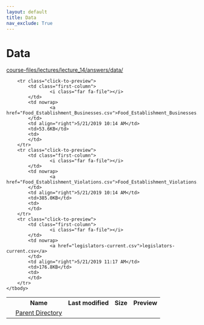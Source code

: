 ```yaml
---
layout: default
title: Data
nav_exclude: True
---
```


# Data

[course-files/lectures/lecture_14/answers/data/](.)

<table class="tbl-files">
    <tbody>
        <tr>
            <th valign="top"></th>
            <th>Name</th>
            <th>Last modified</th>
            <th>Size</th>
            <th>Preview</th>
        </tr>
        <tr>
            <td valign="top">
                <i class="fa fa-folder-open"></i>
            </td>
            <td><a href="../">Parent Directory</a></td>
            <td>&nbsp;</td>
            <td>&nbsp;</td>
            <td>&nbsp;</td>
        </tr>

        <tr class="click-to-preview">
            <td class="first-column">
                    <i class="far fa-file"></i>
            </td>
            <td nowrap>
                    <a href="Food_Establishment_Businesses.csv">Food_Establishment_Businesses.csv</a>
            </td>
            <td align="right">5/21/2019 10:14 AM</td>
            <td>53.6KB</td>
            <td>
            </td>
        </tr>
        <tr class="click-to-preview">
            <td class="first-column">
                    <i class="far fa-file"></i>
            </td>
            <td nowrap>
                    <a href="Food_Establishment_Violations.csv">Food_Establishment_Violations.csv</a>
            </td>
            <td align="right">5/21/2019 10:14 AM</td>
            <td>385.0KB</td>
            <td>
            </td>
        </tr>
        <tr class="click-to-preview">
            <td class="first-column">
                    <i class="far fa-file"></i>
            </td>
            <td nowrap>
                    <a href="legislators-current.csv">legislators-current.csv</a>
            </td>
            <td align="right">5/21/2019 11:17 AM</td>
            <td>176.8KB</td>
            <td>
            </td>
        </tr>
    </tbody>
</table>

